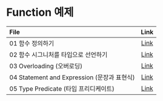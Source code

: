 # Function 예제
| File                                        |                  Link                  |
| :------------------------------------------ | :------------------------------------: |
| 01 함수 정의하기                            |    [Link](01-defining-function.ts)     |
| 02 함수 시그니처를 타입으로 선언하기        |      [Link](02-function-type.ts)       |
| 03 Overloading (오버로딩)                   |       [Link](03-overloading.ts)        |
| 04 Statement and Expression (문장과 표현식) | [Link](04-statement-and-expression.ts) |
| 05 Type Predicate (타입 프리디케이트)       |      [Link](05-type-predicate.ts)      |
